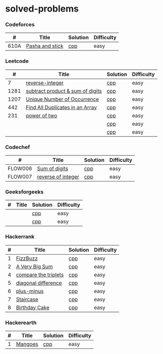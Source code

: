 # solved-problems

### Codeforces
| # | Title | Solution | Difficulty |
|---| ----- | -------- | ---------- |
|610A|[Pasha and stick](https://codeforces.com/contest/610/problem/A)|[cpp](./Codeforces/610a.cpp)|easy|

### Leetcode
| # | Title | Solution | Difficulty |
|---| ----- | -------- | ---------- |
|7|[reverse-integer](https://leetcode.com/problems/reverse-integer/)|[cpp](./Leetcode/7.cpp)|easy|
|1281|[subtract product & sum of digits](https://leetcode.com/problems/subtract-the-product-and-sum-of-digits-of-an-integer/)|[cpp](./Leetcode/1281.cpp**)|easy|
|1207|[Unique Number of Occurrence](https://leetcode.com/problems/unique-number-of-occurrences/)|[cpp](./Leetcode/1207.cpp)|easy|
|442|[Find All Duplicates in an Array](https://leetcode.com/problems/find-all-duplicates-in-an-array/)|[cpp](./Leetcode/442.cpp)|easy|
|231|[power of two](https://leetcode.com/problems/power-of-two/)|[cpp](./Leetcode/231.cpp)|easy|
||[]()|[cpp]()|easy|
||[]()|[cpp]()|easy|

### Codechef
| # | Title | Solution | Difficulty |
|---| ----- | -------- | ---------- |
|FLOW006|[Sum of digits](https://www.codechef.com/problems/FLOW006)|[cpp](./Codechef/flow006.cpp)|easy|
|FLOW007|[reverse of integer](https://www.codechef.com/LRNDSA01/problems/FLOW007)|[cpp](./Codechef/flow007.cpp)|easy|
### Geeksforgeeks
| # | Title | Solution | Difficulty |
|---| ----- | -------- | ---------- |
||[]()|[cpp]()|easy|
||[]()|[cpp]()|easy|

### Hackerrank
| # | Title | Solution | Difficulty |
|---| ----- | -------- | ---------- |
|1|[FizzBuzz](https://www.hackerrank.com/challenges/fizzbuzz/problem)|[cpp](./Hackerrank/fizzbuzz.cpp)|easy|
|2|[A Very Big Sum](https://www.hackerrank.com/challenges/a-very-big-sum/problem)|[cpp](./Hackerrank/simplearrsum.cpp)|easy|
|4|[compare the triplets](hackerrank.com/challenges/compare-the-triplets/problem)|[cpp](./Hackerrank/compareTriplets.cpp)|easy|
|5|[diagonal difference](https://www.hackerrank.com/challenges/diagonal-difference/problem)|[cpp](./Hackerrank/diagonalDifference.cpp)|easy|
|6|[plus-minus](https://www.hackerrank.com/challenges/plus-minus/problem)|[cpp](./Hackerrank/plusMinus.cpp)|easy|
|7|[Staircase](https://www.hackerrank.com/challenges/staircase/problem)|[cpp](./Hackerrank/staircase.cpp)|easy|
|8|[Birthday Cake](https://www.hackerrank.com/challenges/birthday-cake-candles/problem)|[cpp](./Hackerrank/birthdayCake.cpp)|easy|


### Hackerearth
| # | Title | Solution | Difficulty |
|---| ----- | -------- | ---------- |
|1|[Mangoes](https://www.hackerearth.com/problem/algorithm/mangoes/)|[cpp](./Hackerearth/mangoes.cpp)|easy|
